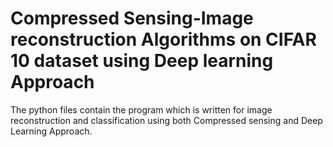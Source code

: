 # Compressed Sensing-Image reconstruction Algorithms on CIFAR 10 dataset using Deep learning Approach
The python files contain the program which is written for image reconstruction and classification using both Compressed sensing and Deep Learning Approach.

